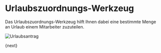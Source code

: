 <!-- add-breadcrumbs -->
# Urlaubszuordnungs-Werkzeug


Das Urlaubszuordnungs-Werkzeug hilft Ihnen dabei eine bestimmte Menge an Urlaub einem Mitarbeiter zuzuteilen.

<img class="screenshot" alt="Urlaubsantrag" src="{{docs_base_url}}/v12/assets/img/human-resources/leave-application.png">

{next}
